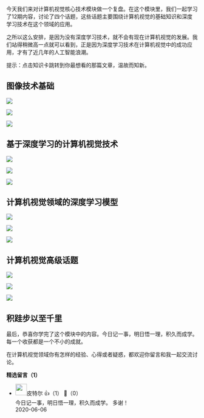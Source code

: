 今天我们来对计算机视觉核心技术模块做一个复盘。在这个模块里，我们一起学习了12期内容，讨论了四个话题，这些话题主要围绕计算机视觉的基础知识和深度学习技术在这个领域的应用。

之所以这么安排，是因为没有深度学习技术，就不会有现在计算机视觉的发展。我们站得稍微高一点就可以看到，正是因为深度学习技术在计算机视觉中的成功应用，才有了近几年的人工智能浪潮。

提示：点击知识卡跳转到你最想看的那篇文章，温故而知新。

## 图像技术基础

[![](https://static001.geekbang.org/resource/image/c0/dc/c066fa0d0124eb11e379fece979ac9dc.jpg?wh=1144%2A453)](https://time.geekbang.org/column/article/14002)

[![](https://static001.geekbang.org/resource/image/d1/7b/d1fc116851940ca156d1ab657f2d207b.jpg?wh=1137%2A553)](https://time.geekbang.org/column/article/14193)

[![](https://static001.geekbang.org/resource/image/c4/d4/c4ee32279091710120c2e509bfb168d4.jpg?wh=1140%2A504)](https://time.geekbang.org/column/article/14349)

## 基于深度学习的计算机视觉技术

[![](https://static001.geekbang.org/resource/image/b4/49/b49e94a8b96b6c73d6ff5ea6c68e6849.jpg?wh=1142%2A507)](https://time.geekbang.org/column/article/14574)

[![](https://static001.geekbang.org/resource/image/2a/30/2a31d7e6439fd5c12bfd5fe6453ee330.jpg?wh=1142%2A503)](https://time.geekbang.org/column/article/14853)

[![](https://static001.geekbang.org/resource/image/17/30/17a601ac5d908fad2a359127eb41cc30.jpg?wh=1143%2A591)](https://time.geekbang.org/column/article/16938)

## 计算机视觉领域的深度学习模型

[![](https://static001.geekbang.org/resource/image/9b/51/9bfc83d9687bd3a13dd2f6024d9eaa51.jpg?wh=1144%2A520)](https://time.geekbang.org/column/article/17874)

[![](https://static001.geekbang.org/resource/image/17/87/171862e97a5e69233f84cb52c6a2ee87.jpg?wh=1141%2A590)](https://time.geekbang.org/column/article/18126)

[![](https://static001.geekbang.org/resource/image/9a/8f/9a6979b7bdfa1a86f9e60dc6a7c13c8f.jpg?wh=1140%2A497)](https://time.geekbang.org/column/article/22892)

## 计算机视觉高级话题

[![](https://static001.geekbang.org/resource/image/94/6b/94a55d58b60337f4d5d64380dbec1e6b.jpg?wh=1137%2A585)](https://time.geekbang.org/column/article/39727)

[![](https://static001.geekbang.org/resource/image/46/5e/46790b81b2ad2afa9d84f392da5d825e.jpg?wh=1142%2A516)](https://time.geekbang.org/column/article/39929)

[![](https://static001.geekbang.org/resource/image/b8/22/b8c134ab49b5c94f101d82a2983d4a22.jpg?wh=1139%2A500)](https://time.geekbang.org/column/article/40063)

## 积跬步以至千里

最后，恭喜你学完了这个模块中的内容。今日记一事，明日悟一理，积久而成学。每一个收获都是一个不小的成就。

在计算机视觉领域你有怎样的经验、心得或者疑惑，都欢迎你留言和我一起交流讨论。
<div><strong>精选留言（1）</strong></div><ul>
<li><img src="https://static001.geekbang.org/account/avatar/00/0f/85/49/585c69c4.jpg" width="30px"><span>皮特尔</span> 👍（1） 💬（0）<div>今日记一事，明日悟一理，积久而成学。
多谢！</div>2020-06-06</li><br/>
</ul>